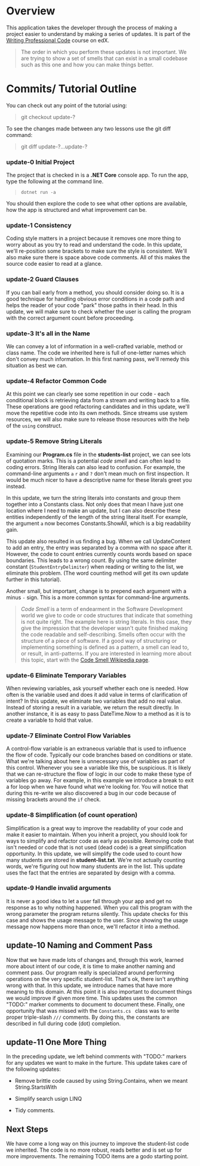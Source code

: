 # Overview

This application takes the developer through the process of making a project easier to understand by making a series of updates. It is part of the [Writing Professional Code](https://www.edx.org/school/microsoft) course on edX. 

> The order in which you perform these updates is not important. We are trying to show a set of smells that can exist in a small codebase such as this one and how you can make things better. 


# Commits/ Tutorial Outline

You can check out any point of the tutorial using:

> git checkout update-?

To see the changes made between any two lessons use the git diff command:

> git diff update-?...update-?

### update-0 Initial Project
The project that is checked in is a **.NET Core** console app. To run the app, type the following at the command line. 

> `dotnet run -a`

You should then explore the code to see what other options are available, how the app is structured and what improvement can be. 

### update-1 Consistency

Coding style matters in a project because it removes one more thing to worry about as you try to read and understand the code. In this update, we'll re-position some brackets to make sure the style is consistent. We'll also make sure there is space above code comments. All of this makes the source code easier to read at a glance. 

### update-2 Guard Clauses

If you can bail early from a method, you should consider doing so. It is a good technique for handling obvious error conditions in a code path and helps the reader of your code "park" those paths in their head. In this update, we will make sure to check whether the user is calling the program with the correct argument count before proceeding.

### update-3 It's all in the Name

We can convey a lot of information in a well-crafted variable, method or class name. The code we inherited here is full of one-letter names which don't convey much information. In this first naming pass, we'll remedy this situation as best we can.

### update-4 Refactor Common Code

At this point we can clearly see some repetition in our code - each conditional block is retrieving data from a stream and writing back to a file. These operations are good refactoring candidates and in this update, we'll move the repetitive code into its own methods. Since streams use system resources, we will also make sure to release those resources with the help of the `using` construct.

### update-5 Remove String Literals

Examining our **Program.cs** file in the **students-list** project, we can see lots of quotation marks. This is a potential *code smell* and can often lead to coding errors. String literals can also lead to confusion. For example, the command-line arguments `a` `r` and `?` don't mean much on first inspection. It would be much nicer to have a descriptive name for these literals greet you instead. 

In this update, we turn the string literals into constants and group them together into a Constants class. Not only does that mean I have just one location where I need to make an update, but I can also describe these entities independently of the length of the string literal itself. For example, the argument `a` now becomes Constants.ShowAll, which is a big readability gain. 

This update also resulted in us finding a bug. When we call UpdateContent to add an entry, the entry was separated by a comma with no space after it. However, the code to count entries currently counts words based on space boundaries. This leads to a wrong count. By using the same delimiter constant (`StudentEntryDelimiter`) when reading or writing to the list, we eliminate this problem. (The word counting method will get its own update further in this tutorial).

Another small, but important, change is to prepend each argument with a minus `-` sign. This is a more common syntax for command-line arguments. 

> *Code Smell* is a term of endearment in the Software Development world we give to code or code structures that indicate that something is not quite right. The example here is string literals. In this case, they give the impression that the developer wasn't quite finished making the code readable and self-describing. Smells often occur with the structure of a piece of software. If a good way of structuring or implementing something is defined as a pattern, a smell can lead to, or result, in anti-patterns. If you are interested in learning more about this topic, start with the [Code Smell Wikipedia page](https://en.wikipedia.org/wiki/Code_smell).

### update-6 Eliminate Temporary Variables

When reviewing variables, ask yourself whether each one is needed. How often is the variable used and does it add value in terms of clarification of intent? In this update, we eliminate two variables that add no real value. Instead of storing a result in a variable, we return the result directly. In another instance, it is as easy to pass DateTime.Now to a method as it is to create a variable to hold that value. 

### update-7 Eliminate Control Flow Variables

A control-flow variable is an extraneous variable that is used to influence the flow of code. Typically our code branches based on conditions or state. What we're talking about here is unnecessary use of variables as part of this control. Whenever you see a variable like this, be suspicious. It is likely that we can re-structure the flow of logic in our code  to make these type of variables go away. For example, in this example we introduce a break to exit a for loop when we have found what we're looking for. You will notice that during this re-write we also discovered a bug in our code because of missing brackets around the `if` check.

### update-8 Simplification (of count operation)

Simplification is a great way to improve the readability of your code and make it easier to maintain. When you inherit a  project, you should look for ways to simplify and refactor code as early as possible. Removing code that isn't needed or code that is not used (dead code) is a great simplification opportunity.  In this update, we will simplify the code used to count how many students are stored in **student-list.txt**.  We're not actually counting words, we're figuring out how many students are in the list. This update uses the fact that the entries are separated by design with a comma.


### update-9 Handle invalid arguments

It is never a good idea to let a user fall through your app and get no response as to why nothing happened. When you call this program with the wrong parameter the program returns silently. This update checks for this case and shows the usage message to the user. Since showing the usage message now happens more than once, we'll refactor it into a method.

## update-10 Naming and Comment Pass

Now that we have made lots of changes and, through this work, learned more about intent of our code, it is time to make another naming and comment pass. Our program really is specialized around performing operations on the very specific student-list. That's ok, there isn't anything wrong with that. In this update, we introduce names that have more meaning to this domain.  At this point it is also important to document things we would improve if given more time. This updates uses the common "TODO:" marker comments to document to document these. Finally, one opportunity that was missed with the `Constants.cs ` class was to write proper triple-slash `///` comments. By doing this, the constants are described in full during code (dot) completion.

## update-11 One More Thing

In the preceding update, we left behind comments with "TODO:" markers for any updates we want to make in the furture. This update takes care of the following updates:

* Remove brittle code caused by using String.Contains, when we meant String.StartsWith

* Simplify search usign LINQ

* Tidy comments.


## Next Steps

We have come a long way on this journey to improve the student-list code we inherited. The code is no more robust, reads better and is set up for more improvements. The remaining TODO items are a godo starting point. 







